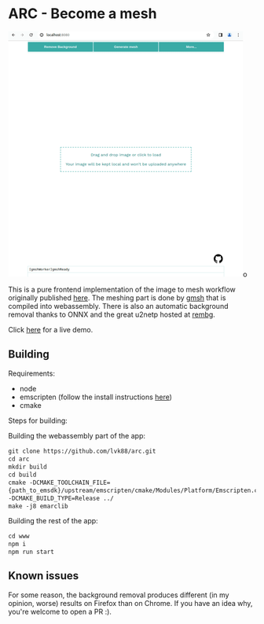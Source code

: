 # ARC - Become a mesh

![alt text](data/banner.gif)o

This is a pure frontend implementation of the image to mesh workflow originally published [here](https://diegomagela.github.io/2023/09/09/become-a-mesh). The meshing part is done by [gmsh](https://gitlab.onelab.info/gmsh/gmsh) that is compiled into webassembly. There is also an automatic background removal thanks to ONNX and the great u2netp hosted at [rembg](https://github.com/danielgatis/rembg).

Click [here](https://arc.kude.la) for a live demo.

## Building

Requirements:

* node
* emscripten (follow the install instructions [here](https://emscripten.org/docs/getting_started/downloads.html))
* cmake

Steps for building:

Building the webassembly part of the app:
```
git clone https://github.com/lvk88/arc.git
cd arc
mkdir build
cd build
cmake -DCMAKE_TOOLCHAIN_FILE={path_to_emsdk}/upstream/emscripten/cmake/Modules/Platform/Emscripten.cmake -DCMAKE_BUILD_TYPE=Release ../
make -j8 emarclib
```

Building the rest of the app:

```
cd www
npm i
npm run start
```

## Known issues

For some reason, the background removal produces different (in my opinion, worse) results on Firefox than on Chrome. If you have an idea why, you're welcome to open a PR :).